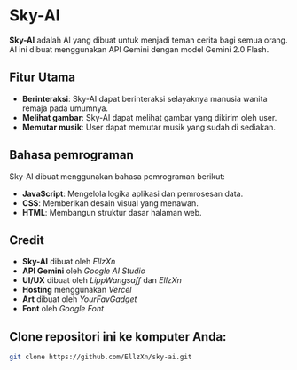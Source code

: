 # Sky-AI

**Sky-AI** adalah AI yang dibuat untuk menjadi teman cerita bagi semua orang. AI ini dibuat menggunakan API Gemini dengan model Gemini 2.0 Flash.

## Fitur Utama

- **Berinteraksi**: Sky-AI dapat berinteraksi selayaknya manusia wanita remaja pada umumnya.
- **Melihat gambar**: Sky-AI dapat melihat gambar yang dikirim oleh user.
- **Memutar musik**: User dapat memutar musik yang sudah di sediakan.

## Bahasa pemrograman

Sky-AI dibuat menggunakan bahasa pemrograman berikut:

- **JavaScript**: Mengelola logika aplikasi dan pemrosesan data.
- **CSS**: Memberikan desain visual yang menawan.
- **HTML**: Membangun struktur dasar halaman web.

## Credit

- **Sky-AI** dibuat oleh *EllzXn*
- **API Gemini** oleh *Google AI Studio*
- **UI/UX** dibuat oleh *LippWangsaff* dan *EllzXn*
- **Hosting** menggunakan *Vercel*
- **Art** dibuat oleh *YourFavGadget*
- **Font** oleh *Google Font*

## Clone repositori ini ke komputer Anda:
   ```bash
   git clone https://github.com/EllzXn/sky-ai.git
